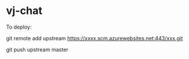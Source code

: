 # vj-chat

To deploy:

git remote add upstream https://xxxx.scm.azurewebsites.net:443/xxx.git

git push upstream master

